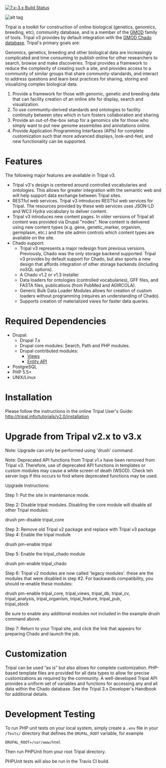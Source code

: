 [![7.x-3.x Build Status](https://travis-ci.org/tripal/tripal.svg?branch=7.x-3.x)](https://travis-ci.org/tripal/tripal)

![alt tag](https://raw.githubusercontent.com/tripal/tripal/7.x-3.x/tripal/theme/images/tripal_logo.png)

Tripal is a toolkit for construction of online biological (genetics, genomics,
breeding, etc), community database, and is a member of the 
[GMOD](http://www.gmod.org) family of tools. Tripal v3 provides by default
integration with the [GMOD Chado database](http://gmod.org/wiki/Chado_-_Getting_Started).
Tripal's primary goals are: 

Genomics, genetics, breeding and other biological data are increasingly complicated and time consuming to publish online for other researchers to search, browse and make discoveries.   Tripal provides a framework to reduce the complexity of creating such a site, and provides access to a community of similar groups that share community-standards, and interact to address questions and learn best practices for sharing, storing and visualizing complex biological data.

1. Provide a framework for those with genomic, genetic and breeding data that
can facility creation of an online site for display, search and visualization.
2. To use community-derived standards and ontologies to facility continuity
between sites which in turn fosters collaboration and sharing 
3. Provide an out-of-the-box setup for a genomics site for those who simply 
want to put new genome assemblies and annotations online.
4. Provide Application Programming Interfaces (APIs) for complete customization 
such that more advanced displays, look-and-feel, and new functionality
can be supported. 


# Features
The following major features
are available in Tripal v3.

* Tripal v3's design is centered around controlled vocabularies and ontologies. 
  This allows for greater integration with the semantic web and will help
  support data exchange between Tripal sites.
* RESTful web services.  Tripal v3 introduces RESTful web services for Tripal.
  The resources provided by these web services uses JSON-LD and WC3 Hydra 
  vocabulary to deliver content. 
* Tripal v3 introduces new content pages. In older versions of Tripal all 
  content was provided via Drupal "nodes".  Now content is delivered using
  new content types (e.g. gene, genetic_marker, organism, germplasm, etc.)
  and the site admin controls which content types are available on the site. 
* Chado support:
  * Tripal v3 represents a major redesign from previous versions.  Previously,
    Chado was the only storage backend supported. Tripal v3 provides by default
    support for Chado, but also sports a new design that affords integration of
    other storage backends (including noSQL options).  
  * A Chado v1.2 or v1.3 installer
  * Data loaders for ontologies (controlled vocabularies), GFF files, and 
    FASTA files, publications (from PubMed and AGIRCOLA). 
  * Generic Bulk Data Loader Modules allows for creation of custom loaders 
    without programming (requires an understanding of Chado). 
  * Supports creation of materialized views for faster data queries.


# Required Dependencies
* Drupal: 
  * Drupal 7.x
  * Drupal core modules: Search, Path and PHP modules.
  * Drupal contributed modules: 
    * [Views](http://drupal.org/project/views)
    * [Entity API](http://drupal.org/project/entity)
* PostgreSQL
* PHP 5.5+
* UNIX/Linux


# Installation
Please follow the instructions in the online Tripal User's Guide:
http://tripal.info/tutorials/v2.0/installation


# Upgrade from Tripal v2.x to v3.x
Note:  Upgrade can only be performed using 'drush' command.

Note: Deprecated API functions from Tripal v1.x have been removed from Tripal
v3.  Therefore, use of deprecated API functions in templates or custom 
modules may cause a white screen of death (WSOD).  Check teh server logs if this
occurs to find where deprecated functions may be used.

Upgrade Instructions:

Step 1: Put the site in maintenance mode.

Step 2: Disable tripal modules. Disabling the core module will disable all
other Tripal modules:

  drush pm-disable tripal_core
  
Step 3: Remove old Tripal v2 package and replace with Tripal v3 package
Step 4: Enable the tripal module

  drush pm-enable tripal
 
Step 5: Enable the tripal_chado module  

  drush pm-enable tripal_chado
  
Step 6:  Tripal v2 modules are now called 'legacy modules'. these are the
modules that were disabled in step #2.  For backwards compatibility, you 
should re-enable these modules:

  drush pm-enable tripal_core, tripal_views, tripal_db, tripal_cv, \
    tripal_analysis, tripal_organism, tripal_feature, tripal_pub, \
    tripal_stock

Be sure to enable any additional modules not included in the example
drush command above.

Step 7:  Return to your Tripal site, and click the link that appears for
preparing Chado and launch the job.


# Customization
Tripal can be used “as is” but also allows for complete customization.
PHP-based template files are provided for all data types to allow for 
precise customizations as required by the community. A well-developed 
Tripal API provides a uniform set of variables and functions for 
accessing any and all data within the Chado database. See the Tripal 3.x
Developer's Handbook for additional details.


# Development Testing

To run PHP unit tests on your local system, simply create a `.env` file in your `/Tests/` directory that defines the `DRUPAL_ROOT` variable, for example 

```
DRUPAL_ROOT=/var/www/html
```
Then run PHPUnit from your root Tripal directory.

PHPUnit tests will also be run in the Travis CI build.